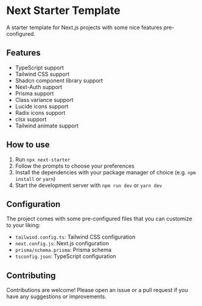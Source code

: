 # Next Starter Template

A starter template for Next.js projects with some nice features pre-configured.

## Features

- TypeScript support
- Tailwind CSS support
- Shadcn component library support
- Next-Auth support
- Prisma support
- Class variance support
- Lucide icons support
- Radix icons support
- clsx support
- Tailwind animate support

## How to use

1. Run `npx next-starter`
2. Follow the prompts to choose your preferences
3. Install the dependencies with your package manager of choice (e.g. `npm install` or `yarn`)
4. Start the development server with `npm run dev` or `yarn dev`

## Configuration

The project comes with some pre-configured files that you can customize to your liking:

- `tailwind.config.ts`: Tailwind CSS configuration
- `next.config.js`: Next.js configuration
- `prisma/schema.prisma`: Prisma schema
- `tsconfig.json`: TypeScript configuration

## Contributing

Contributions are welcome! Please open an issue or a pull request if you have any suggestions or improvements.

